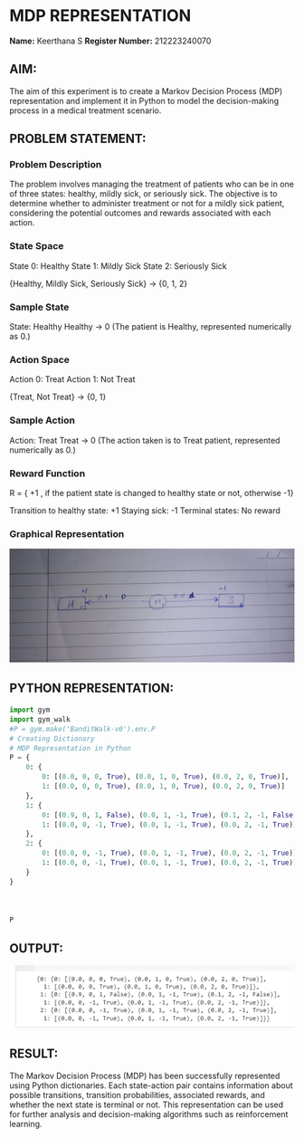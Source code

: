 # MDP REPRESENTATION

**Name:** Keerthana S
**Register Number:** 212223240070

## AIM:
The aim of this experiment is to create a Markov Decision Process (MDP) representation and implement it in Python to model the decision-making process in a medical treatment scenario.
## PROBLEM STATEMENT:

### Problem Description
The problem involves managing the treatment of patients who can be in one of three states: healthy, mildly sick, or seriously sick. The objective is to determine whether to administer treatment or not for a mildly sick patient, considering the potential outcomes and rewards associated with each action.

### State Space
State 0: Healthy
State 1: Mildly Sick
State 2: Seriously Sick

{Healthy, Mildly Sick, Seriously Sick} -> {0, 1, 2}


### Sample State
State: Healthy
Healthy -> 0
(The patient is Healthy, represented numerically as 0.)
### Action Space
Action 0: Treat
Action 1: Not Treat

{Treat, Not Treat} -> {0, 1}



### Sample Action
Action: Treat
Treat -> 0
(The action taken is to Treat patient, represented numerically as 0.)

### Reward Function
R = { +1 , if the patient state is changed to healthy state or not, otherwise -1}

Transition to healthy state: +1
Staying sick: -1
Terminal states: No reward
### Graphical Representation
![graph](graph1.jpg)

## PYTHON REPRESENTATION:
```python
import gym
import gym_walk
#P = gym.make('BanditWalk-v0').env.P
# Creating Dictionary
# MDP Representation in Python
P = {
    0: {
        0: [(0.0, 0, 0, True), (0.0, 1, 0, True), (0.0, 2, 0, True)],
        1: [(0.0, 0, 0, True), (0.0, 1, 0, True), (0.0, 2, 0, True)]
    },
    1: {
        0: [(0.9, 0, 1, False), (0.0, 1, -1, True), (0.1, 2, -1, False)],
        1: [(0.0, 0, -1, True), (0.0, 1, -1, True), (0.0, 2, -1, True)]
    },
    2: {
        0: [(0.0, 0, -1, True), (0.0, 1, -1, True), (0.0, 2, -1, True)],
        1: [(0.0, 0, -1, True), (0.0, 1, -1, True), (0.0, 2, -1, True)]
    }
}



P

```

## OUTPUT:
![output](newout.png)

## RESULT:
The Markov Decision Process (MDP) has been successfully represented using Python dictionaries. Each state-action pair contains information about possible transitions, transition probabilities, associated rewards, and whether the next state is terminal or not. This representation can be used for further analysis and decision-making algorithms such as reinforcement learning.






